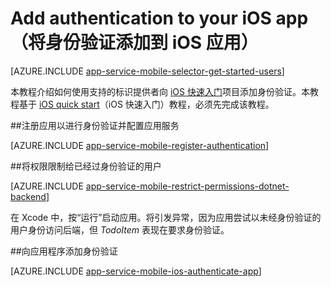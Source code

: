 <properties
	pageTitle="使用 Azure 移动应用在 iOS 中添加身份验证"
	description="了解如何使用 Azure 移动应用通过各种标识提供者（包括 AAD 和 Microsoft）对 iOS 应用的用户进行身份验证。"
	services="app-service\mobile"
	documentationCenter="ios"
	authors="krisragh"
	manager="dwrede"
	editor=""/>

<tags
	ms.service="app-service-mobile"
	ms.workload="mobile"
	ms.tgt_pltfrm="mobile-ios"
	ms.devlang="dotnet"
	ms.topic="article"
	ms.date="10/01/2016"
	wacn.date="09/26/2016"
	ms.author="yuaxu"/>

# Add authentication to your iOS app（将身份验证添加到 iOS 应用）

[AZURE.INCLUDE [app-service-mobile-selector-get-started-users](../../includes/app-service-mobile-selector-get-started-users.md)]

本教程介绍如何使用支持的标识提供者向 [iOS 快速入门]项目添加身份验证。本教程基于 [iOS quick start]（iOS 快速入门）教程，必须先完成该教程。

##<a name="register"></a>注册应用以进行身份验证并配置应用服务

[AZURE.INCLUDE [app-service-mobile-register-authentication](../../includes/app-service-mobile-register-authentication.md)]

##<a name="permissions"></a>将权限限制给已经过身份验证的用户

[AZURE.INCLUDE [app-service-mobile-restrict-permissions-dotnet-backend](../../includes/app-service-mobile-restrict-permissions-dotnet-backend.md)]

在 Xcode 中，按“运行”启动应用。将引发异常，因为应用尝试以未经身份验证的用户身份访问后端，但 _TodoItem_ 表现在要求身份验证。

##<a name="add-authentication"></a>向应用程序添加身份验证

[AZURE.INCLUDE [app-service-mobile-ios-authenticate-app](../../includes/app-service-mobile-ios-authenticate-app.md)]


<!-- URLs. -->

[iOS quick start]: /documentation/articles/app-service-mobile-ios-get-started/
[iOS 快速入门]: /documentation/articles/app-service-mobile-ios-get-started/

[Azure portal]: https://portal.azure.cn

<!---HONumber=Mooncake_0919_2016-->